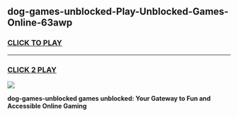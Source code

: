 
## dog-games-unblocked-Play-Unblocked-Games-Online-63awp
<h3>
<a href="https://premium76.site?title=dog-games-unblocked&ref=24A">CLICK TO PLAY</a></h3>
<hr>

<h3>
<a href="https://premium76.site?title=dog-games-unblocked&ref=24A">CLICK 2 PLAY</a>
  
</h3>

<a href="https://premium76.site?title=dog-games-unblocked&ref=24A"><img src="https://clearcache.store/games.png"></a>


**dog-games-unblocked games unblocked: Your Gateway to Fun and Accessible Online Gaming**
